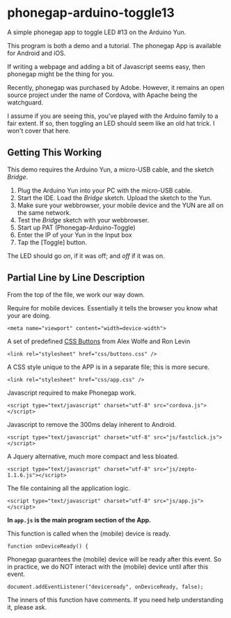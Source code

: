 # phonegap-arduino-toggle13
A simple phonegap app to toggle LED #13 on the Arduino Yun.

This program is both a demo and a tutorial. The phonegap App is available for Android and iOS.

If writing a webpage and adding a bit of Javascript seems easy, then phonegap might be the thing for you.

Recently, phonegap was purchased by Adobe. However, it remains an open source project under the name of Cordova, with Apache being the watchguard.

I assume if you are seeing this, you've played with the Arduino family to a fair extent. If so, then toggling an LED should seem like an old hat trick. I won't cover that here.

## Getting This Working ##
This demo requires the Arduino Yun, a micro-USB cable, and the sketch *Bridge*. 

1. Plug the Arduino Yun into your PC with the micro-USB cable.
2. Start the IDE. Load the *Bridge* sketch. Upload the sketch to the Yun.
3. Make sure your webbrowser, your mobile device and the YUN are all on the same network.
4. Test the *Bridge* sketch with your webbrowser.
5. Start up PAT (Phonegap-Arduino-Toggle)
6. Enter the IP of your Yun in the Input box
7. Tap the [Toggle] button.

The LED should go *on*, if it was off; and *off* if it was on.

## Partial Line by Line Description ##

From the top of the file, we work our way down.

Require for mobile devices. Essentially it tells the browser you know what your are doing.

    <meta name="viewport" content="width=device-width">

A set of predefined [CSS Buttons](http://unicorn-ui.com/buttons/builder/) from Alex Wolfe and Ron Levin

    <link rel="stylesheet" href="css/buttons.css" />

A CSS style unique to the APP is in a separate file; this is more secure.

    <link rel="stylesheet" href="css/app.css" />

Javascript required to make Phonegap work.

    <script type="text/javascript" charset="utf-8" src="cordova.js"></script>

Javascript to remove the 300ms delay inherent to Android.

    <script type="text/javascript" charset="utf-8" src="js/fastclick.js"></script>

A Jquery alternative, much more compact and less bloated.

    <script type="text/javascript" charset="utf-8" src="js/zepto-1.1.6.js"></script>

The file containing all the application logic.

    <script type="text/javascript" charset="utf-8" src="js/app.js"></script>

**In `app.js` is the main program section of the App.**

This function is called when the (mobile) device is ready.

    function onDeviceReady() {

Phonegap guarantees the (mobile) device will be ready after this event.
So in practice, we do NOT interact with the (mobile) device until after this event.

    document.addEventListener("deviceready", onDeviceReady, false);

The inners of this function have comments. If you need help understanding it, please ask.
